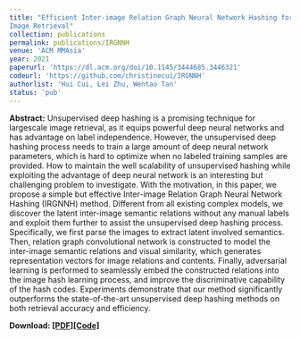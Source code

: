 ```yaml
---
title: "Efficient Inter-image Relation Graph Neural Network Hashing for Scalable
Image Retrieval"
collection: publications
permalink: publications/IRGNNH
venue: 'ACM MMAsia'
year: 2021
paperurl: 'https://dl.acm.org/doi/10.1145/3444685.3446321'
codeurl: 'https://github.com/christinecui/IRGNNH'
authorlist: 'Hui Cui, Lei Zhu, Wentao Tan'
status: 'pub'
---
```


**Abstract:**
Unsupervised deep hashing is a promising technique for largescale image retrieval, as it equips powerful deep neural networks and has advantage on label independence. However, the unsupervised deep hashing process needs to train a large amount of deep neural network parameters, which is hard to optimize when no labeled training samples are provided. How to maintain the well scalability of unsupervised hashing while exploiting the advantage of deep neural network is an interesting but challenging problem to investigate. With the motivation, in this paper, we propose a simple but effective Inter-image Relation Graph Neural Network Hashing (IRGNNH) method. Different from all existing complex models, we discover the latent inter-image semantic relations without any manual labels and exploit them further to assist the unsupervised deep hashing process. Specifically, we first parse the images to extract latent involved semantics. Then, relation graph convolutional network is constructed to model the inter-image semantic relations and visual similarity, which generates representation vectors for image relations and contents. Finally, adversarial learning is performed to seamlessly embed the constructed relations into the image hash learning process, and improve the discriminative capability of the hash codes. Experiments demonstrate that our method significantly outperforms the state-of-the-art unsupervised deep hashing methods on both retrieval accuracy and efficiency.

**Download: [[PDF]](https://dl.acm.org/doi/10.1145/3444685.3446321)[[Code]](https://github.com/christinecui/IRGNNH)**
